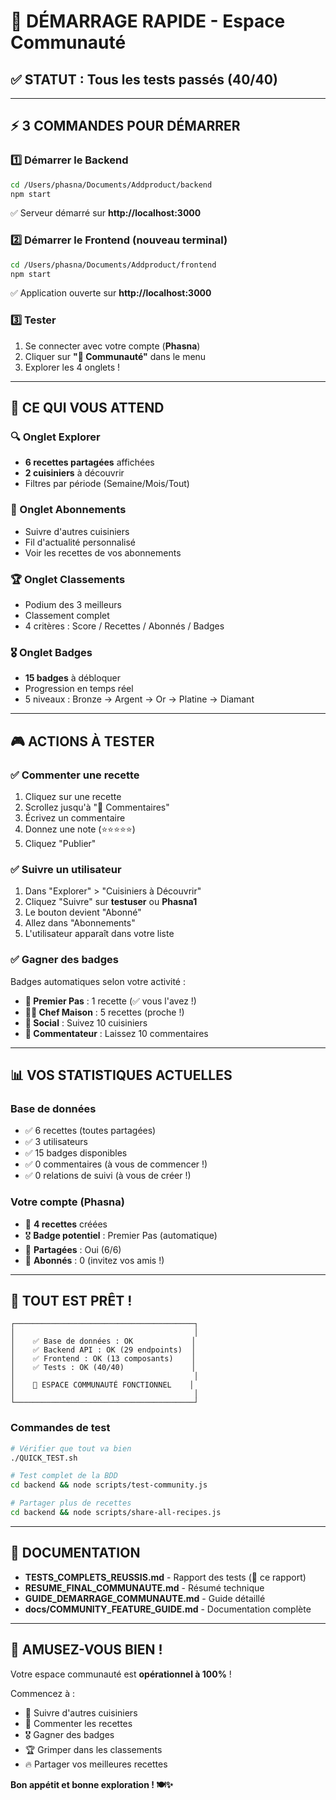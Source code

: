 # 🚀 DÉMARRAGE RAPIDE - Espace Communauté

## ✅ STATUT : Tous les tests passés (40/40)

---

## ⚡ 3 COMMANDES POUR DÉMARRER

### 1️⃣ Démarrer le Backend

```bash
cd /Users/phasna/Documents/Addproduct/backend
npm start
```

✅ Serveur démarré sur **http://localhost:3000**

### 2️⃣ Démarrer le Frontend (nouveau terminal)

```bash
cd /Users/phasna/Documents/Addproduct/frontend
npm start
```

✅ Application ouverte sur **http://localhost:3000**

### 3️⃣ Tester

1. Se connecter avec votre compte (**Phasna**)
2. Cliquer sur **"🌟 Communauté"** dans le menu
3. Explorer les 4 onglets !

---

## 🎯 CE QUI VOUS ATTEND

### 🔍 Onglet Explorer

- **6 recettes partagées** affichées
- **2 cuisiniers** à découvrir
- Filtres par période (Semaine/Mois/Tout)

### 🤝 Onglet Abonnements

- Suivre d'autres cuisiniers
- Fil d'actualité personnalisé
- Voir les recettes de vos abonnements

### 🏆 Onglet Classements

- Podium des 3 meilleurs
- Classement complet
- 4 critères : Score / Recettes / Abonnés / Badges

### 🎖️ Onglet Badges

- **15 badges** à débloquer
- Progression en temps réel
- 5 niveaux : Bronze → Argent → Or → Platine → Diamant

---

## 🎮 ACTIONS À TESTER

### ✅ Commenter une recette

1. Cliquez sur une recette
2. Scrollez jusqu'à "💬 Commentaires"
3. Écrivez un commentaire
4. Donnez une note (⭐⭐⭐⭐⭐)
5. Cliquez "Publier"

### ✅ Suivre un utilisateur

1. Dans "Explorer" > "Cuisiniers à Découvrir"
2. Cliquez "Suivre" sur **testuser** ou **Phasna1**
3. Le bouton devient "Abonné"
4. Allez dans "Abonnements"
5. L'utilisateur apparaît dans votre liste

### ✅ Gagner des badges

Badges automatiques selon votre activité :

- **🍳 Premier Pas** : 1 recette (✅ vous l'avez !)
- **👨‍🍳 Chef Maison** : 5 recettes (proche !)
- **🤝 Social** : Suivez 10 cuisiniers
- **💬 Commentateur** : Laissez 10 commentaires

---

## 📊 VOS STATISTIQUES ACTUELLES

### Base de données

- ✅ 6 recettes (toutes partagées)
- ✅ 3 utilisateurs
- ✅ 15 badges disponibles
- ✅ 0 commentaires (à vous de commencer !)
- ✅ 0 relations de suivi (à vous de créer !)

### Votre compte (Phasna)

- 🍳 **4 recettes** créées
- 🎖️ **Badge potentiel** : Premier Pas (automatique)
- 📢 **Partagées** : Oui (6/6)
- 👥 **Abonnés** : 0 (invitez vos amis !)

---

## 🎉 TOUT EST PRÊT !

```
┌────────────────────────────────────────┐
│                                        │
│    ✅ Base de données : OK             │
│    ✅ Backend API : OK (29 endpoints)  │
│    ✅ Frontend : OK (13 composants)    │
│    ✅ Tests : OK (40/40)               │
│                                        │
│    🎊 ESPACE COMMUNAUTÉ FONCTIONNEL    │
│                                        │
└────────────────────────────────────────┘
```

### Commandes de test

```bash
# Vérifier que tout va bien
./QUICK_TEST.sh

# Test complet de la BDD
cd backend && node scripts/test-community.js

# Partager plus de recettes
cd backend && node scripts/share-all-recipes.js
```

---

## 📖 DOCUMENTATION

- **TESTS_COMPLETS_REUSSIS.md** - Rapport des tests (📄 ce rapport)
- **RESUME_FINAL_COMMUNAUTE.md** - Résumé technique
- **GUIDE_DEMARRAGE_COMMUNAUTE.md** - Guide détaillé
- **docs/COMMUNITY_FEATURE_GUIDE.md** - Documentation complète

---

## 🎊 AMUSEZ-VOUS BIEN !

Votre espace communauté est **opérationnel à 100%** !

Commencez à :

- 🤝 Suivre d'autres cuisiniers
- 💬 Commenter les recettes
- 🎖️ Gagner des badges
- 🏆 Grimper dans les classements
- 🔥 Partager vos meilleures recettes

**Bon appétit et bonne exploration ! 🍽️✨**
